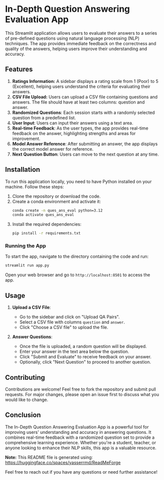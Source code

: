 # In-Depth Question Answering Evaluation App

This Streamlit application allows users to evaluate their answers to a series of pre-defined questions using natural language processing (NLP) techniques. The app provides immediate feedback on the correctness and quality of the answers, helping users improve their understanding and accuracy.

## Features

1. **Ratings Information:** A sidebar displays a rating scale from 1 (Poor) to 5 (Excellent), helping users understand the criteria for evaluating their answers.
2. **CSV File Upload:** Users can upload a CSV file containing questions and answers. The file should have at least two columns: question and answer.
3. **Randomized Questions**: Each session starts with a randomly selected question from a predefined list.
4. **User Input**: Users can input their answers using a text area.
5. **Real-time Feedback**: As the user types, the app provides real-time feedback on the answer, highlighting strengths and areas for improvement.
6. **Model Answer Reference**: After submitting an answer, the app displays the correct model answer for reference.
7. **Next Question Button**: Users can move to the next question at any time.

## Installation

To run this application locally, you need to have Python installed on your machine. Follow these steps:

1. Clone the repository or download the code.
2. Create a conda environment and activate it:
   ```bash
   conda create -n ques_ans_eval python=3.12
   conda activate ques_ans_eval
   ```
3. Install the required dependencies:
   ```bash
   pip install -r requirements.txt
   ```

### Running the App

To start the app, navigate to the directory containing the code and run:

```bash
streamlit run app.py
```

Open your web browser and go to `http://localhost:8501` to access the app.

## Usage

1. **Upload a CSV File**:

   - Go to the sidebar and click on "Upload QA Pairs".
   - Select a CSV file with columns `question` and `answer`.
   - Click "Choose a CSV file" to upload the file.

2. **Answer Questions**:
   - Once the file is uploaded, a random question will be displayed.
   - Enter your answer in the text area below the question.
   - Click "Submit and Evaluate" to receive feedback on your answer.
   - Optionally, click "Next Question" to proceed to another question.

## Contributing

Contributions are welcome! Feel free to fork the repository and submit pull requests. For major changes, please open an issue first to discuss what you would like to change.

## Conclusion

The In-Depth Question Answering Evaluation App is a powerful tool for improving users' understanding and accuracy in answering questions. It combines real-time feedback with a randomized question set to provide a comprehensive learning experience. Whether you're a student, teacher, or anyone looking to enhance their NLP skills, this app is a valuable resource.

**Note:** This README file is generated using: https://huggingface.co/spaces/yasserrmd/ReadMeForge

Feel free to reach out if you have any questions or need further assistance!
